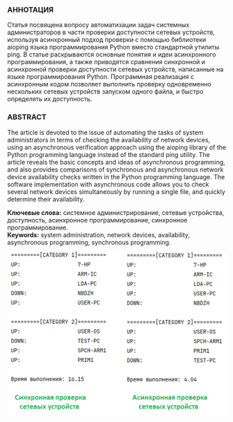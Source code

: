 ### АННОТАЦИЯ<br>
Статья посвящена вопросу автоматизации задач системных администраторов в части проверки доступности сетевых устройств, используя асинхронный подход проверки с помощью библиотеки aioping языка программирования Python вместо стандартной утилиты ping. 
В статье раскрываются основные понятия и идеи асинхронного программирования, а также приводятся сравнения синхронной и асинхронной проверки доступности сетевых устройств, написанные на языке программирования Python.
Программная реализация с асинхронным кодом позволяет выполнить проверку одновременно нескольких сетевых устройств запуском одного файла, и быстро определять их доступность.<br>

### ABSTRACT
The article is devoted to the issue of automating the tasks of system administrators in terms of checking the availability of network devices, using an asynchronous verification approach using the aioping library of the Python programming language instead of the standard ping utility. 
The article reveals the basic concepts and ideas of asynchronous programming, and also provides comparisons of synchronous and asynchronous network device availability checks written in the Python programming language.
The software implementation with asynchronous code allows you to check several network devices simultaneously by running a single file, and quickly determine their availability.

<b>Ключевые слова:</b> системное администрирование, сетевые устройства, доступность, асинхронное программирование, синхронное программирование.<br>
<b>Keywords:</b> system administration, network devices, availability, asynchronous programming, synchronous programming. 

<p align="center">
<img src="https://github.com/legion088/async-checking-services/blob/main/img/result.png"/>
</p>
